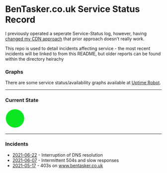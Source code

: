 BenTasker.co.uk Service Status Record
========================================

I previously operated a seperate Service-Status log, however, having [changed my CDN approach](https://www.bentasker.co.uk/blog/privacy/730-updated-privacy-policy) that prior approach doesn't really work.

This repo is used to detail incidents affecting service - the most recent incidents will be linked to from this README, but older reports can be found within the directory heirachy


### Graphs

There are some service status/availability graphs available at [Uptime Robot](https://stats.uptimerobot.com/r7L56IAvO5).


----

### Current State

![Online](imgs/green.png)

----

### Incidents

* [2021-06-22](incidents/2021/20210622.txt.md) - Interruption of DNS resolution
* [2021-06-07](incidents/2021/20210607.txt.md) - Intermittent 504s and slow responses
* [2021-05-17](incidents/2021/20210517.txt.md) - 403s on www.bentasker.co.uk
